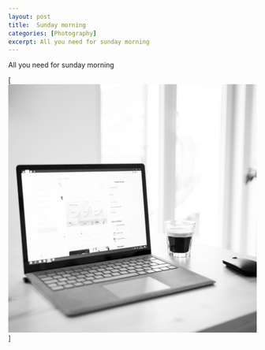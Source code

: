 ```yaml
---
layout: post
title:  Sunday morning
categories: [Photography] 
excerpt: All you need for sunday morning
---
```

All you need for sunday morning


[![Sunday Morning](../images/20201213/sunday-morning.jpg)]
